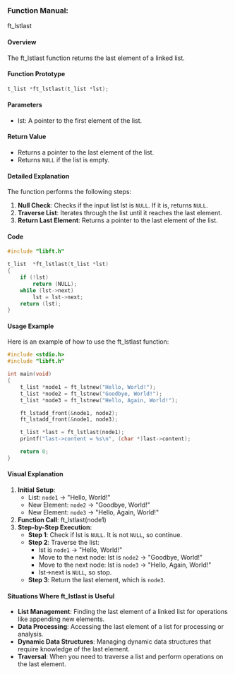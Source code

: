 ### Function Manual: 

ft_lstlast

#### Overview
The ft_lstlast function returns the last element of a linked list.

#### Function Prototype
```c
t_list *ft_lstlast(t_list *lst);
```

#### Parameters
- lst: A pointer to the first element of the list.

#### Return Value
- Returns a pointer to the last element of the list.
- Returns `NULL` if the list is empty.

#### Detailed Explanation
The function performs the following steps:
1. **Null Check**: Checks if the input list lst is `NULL`. If it is, returns `NULL`.
2. **Traverse List**: Iterates through the list until it reaches the last element.
3. **Return Last Element**: Returns a pointer to the last element of the list.

#### Code
```c
#include "libft.h"

t_list	*ft_lstlast(t_list *lst)
{
    if (!lst)
        return (NULL);
    while (lst->next)
        lst = lst->next;
    return (lst);
}
```

#### Usage Example
Here is an example of how to use the ft_lstlast function:
```c
#include <stdio.h>
#include "libft.h"

int main(void)
{
    t_list *node1 = ft_lstnew("Hello, World!");
    t_list *node2 = ft_lstnew("Goodbye, World!");
    t_list *node3 = ft_lstnew("Hello, Again, World!");

    ft_lstadd_front(&node1, node2);
    ft_lstadd_front(&node1, node3);

    t_list *last = ft_lstlast(node1);
    printf("last->content = %s\n", (char *)last->content);

    return 0;
}
```

#### Visual Explanation
1. **Initial Setup**:
   - List: `node1` -> "Hello, World!"
   - New Element: `node2` -> "Goodbye, World!"
   - New Element: `node3` -> "Hello, Again, World!"
2. **Function Call**: ft_lstlast(node1)
3. **Step-by-Step Execution**:
   - **Step 1**: Check if lst is `NULL`. It is not `NULL`, so continue.
   - **Step 2**: Traverse the list:
     - lst is `node1` -> "Hello, World!"
     - Move to the next node: lst is `node2` -> "Goodbye, World!"
     - Move to the next node: lst is `node3` -> "Hello, Again, World!"
     - lst->next is `NULL`, so stop.
   - **Step 3**: Return the last element, which is `node3`.

#### Situations Where ft_lstlast is Useful
- **List Management**: Finding the last element of a linked list for operations like appending new elements.
- **Data Processing**: Accessing the last element of a list for processing or analysis.
- **Dynamic Data Structures**: Managing dynamic data structures that require knowledge of the last element.
- **Traversal**: When you need to traverse a list and perform operations on the last element.